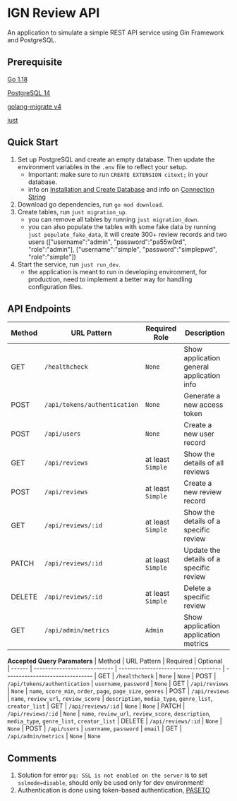 # IGN Review API
An application to simulate a simple REST API service using Gin Framework and PostgreSQL.

## Prerequisite
[Go 1.18](https://go.dev/doc/)

[PostgreSQL 14](https://www.postgresql.org/docs/14/index.html)

[golang-migrate v4](https://github.com/golang-migrate/migrate)

[just](https://github.com/casey/just)

## Quick Start
1. Set up PostgreSQL and create an empty database. Then update the environment variables in the `.env` file to reflect your setup.
	- Important: make sure to run `CREATE EXTENSION citext;` in your database.
    - info on [Installation and Create Database](https://www.postgresql.org/docs/current/tutorial-start.html) and info on [Connection String](https://www.postgresql.org/docs/current/libpq-connect.html#LIBPQ-CONNSTRING)
2. Download go dependencies, run `go mod download`.
3. Create tables, run `just migration_up`.
    - you can remove all tables by running `just migration_down`.
    - you can also populate the tables with some fake data by running `just populate_fake_data`, it will create 300+ review records and two users (["username":"admin", "password":"pa55w0rd", "role":"admin"], ["username":"simple", "password":"simplepwd", "role":"simple"])
4. Start the service, run `just run_dev`.
    - the application is meant to run in developing environment, for production, need to implement a better way for handling configuration files.
 
## API Endpoints
| Method | URL Pattern                  | Required Role     | Description                 
| ------ | ---------------------------- | ----------------- | ------------------------------- 
| GET    | `/healthcheck`               | `None`            | Show application general application info
| POST   | `/api/tokens/authentication` | `None`            | Generate a new access token
| POST   | `/api/users`                 | `None`            | Create a new user record
| GET    | `/api/reviews`               | at least `Simple` | Show the details of all reviews
| POST   | `/api/reviews`               | at least `Simple` | Create a new review record
| GET    | `/api/reviews/:id`           | at least `Simple` | Show the details of a specific review   
| PATCH  | `/api/reviews/:id`           | at least `Simple` | Update the details of a specific review   
| DELETE | `/api/reviews/:id`           | at least `Simple` | Delete a specific review
| GET    | `/api/admin/metrics`         | `Admin`           | Show application application metrics

**Accepted Query Paramaters**
| Method | URL Pattern                  | Required                             | Optional                 
| ------ | ---------------------------- | ------------------------------------ | ------------------------------- 
| GET    | `/healthcheck`               | `None`                               | `None`
| POST   | `/api/tokens/authentication` | `username`, `password`               | `None`
| GET    | `/api/reviews`               | `None`                               | `name`, `score_min`, `order`, `page`, `page_size`, `genres`
| POST   | `/api/reviews`               | `name`, `review_url`, `review_score` | `description`, `media_type`, `genre_list`, `creator_list`
| GET    | `/api/reviews/:id`           | `None`                               | `None`
| PATCH  | `/api/reviews/:id`           | `None`                               | `name`, `review_url`, `review_score`, `description`, `media_type`, `genre_list`, `creator_list`
| DELETE | `/api/reviews/:id`           | `None`                               | `None`
| POST   | `/api/users`                 | `username`, `password`               | `email`
| GET    | `/api/admin/metrics`         | `None`                               | `None`

## Comments
1. Solution for error `pq: SSL is not enabled on the server` is to set `sslmode=disable`, should only be used only for dev environment!
2. Authentication is done using token-based authentication, [PASETO](https://github.com/o1egl/paseto)
